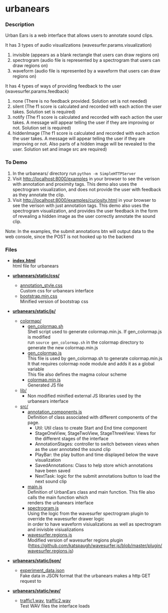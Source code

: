 # urbanears
### Description
Urban Ears is a web interface that allows users to annotate sound clips.

It has 3 types of audio visualizations (wavesurfer.params.visualization)
   1. invisible (appears as a blank rectangle that users can draw regions on)
   2. spectrogram (audio file is represented by a spectrogram that users can draw regions on)
   3. waveform (audio file is represented by a waveform that users can draw regions on)
   
It has 4 types of ways of providing feedback to the user (wavesurfer.params.feedback)
   1. none (There is no feedback provided. Solution set is not needed)
   2. silent (The f1 score is calculated and recorded with each action the user takes. Solution set is required)
   3. notify (The f1 score is calculated and recorded with each action the user takes. A message will appear telling the user if they are improving or not. Solution set is required)
   4. hiddenImage (The f1 score is calculated and recorded with each action the user takes. A message will appear telling the user if they are improving or not. Also parts of a hidden image will be revealed to the user. Solution set and image src are required)
   
### To Demo
1. In the urbanears/ directory run `python -m SimpleHTTPServer`
2. Visit <http://localhost:8000/examples> in your browser to see the verison with annotation and proximity tags. This demo also uses the spectrogram visualization, and does not provide the user with feedback as they annotate the clip.
3. Visit <http://localhost:8000/examples/curiosity.html> in your browser to see the verison with just annotation tags. This demo also uses the spectrogram visualization, and provides the user feedback in the form of revealing a hidden image as the user correctly annotate the sound clip.

Note: In the examples, the submit annotations btn will output data to the web console, since the POST is not hooked up to the backend

### Files
* [**index.html**](index.html)  
   html file for urbanears

* [**urbanears/static/css/**](static/css/)
   * [annotation_style.css](static/css/annotation_style.css)  
      Custom css for urbanears interface
   * [bootstrap.min.css](static/css/bootstrap.min.css)  
      Minified version of bootstrap css

* [**urbanears/static/js/**](static/js/)
   * [colormap/](static/js/colormap/)
      * [gen_colormap.sh](static/js/colormap/gen_colormap.sh)  
         Shell script used to generate colormap.min.js. If gen_colormap.js is modified  
         run `source gen_colormap.sh` in the colormap directory to generate the new colormap.min.js
      * [gen_colormap.js](static/js/colormap/gen_colormap.js)  
         This file is used by gen_colormap.sh to generate colormap.min.js  
         It that requires colormap node module and adds it as a global variable  
         This file also defines the magma colour scheme
      * [colormap.min.js](static/js/colormap/colormap.min.js)  
         Generated JS file
   * [lib/](static/js/lib/)
      * Non modified minified external JS libraries used by the  urbanears interface
   * [src/](static/js/src/)
      * [annotation_components.js](static/js/src/annotation_components.js)  
         Definition of class associated with different components of the page.  
         * Util: Util class to create Start and End time component
         * StageOneView, StageTwoView, StageThreeView: Views for the different stages of the interface
         * AnnotationStages: controller to switch between views when as the user annotated the sound clip
         * PlayBar: the play button and time displayed below the wave visualization
         * SavedAnnotations: Class to help store which annotations have been saved
         * NextTask: logic for the submit annotations button to load the next sound clip
      * [main.js](static/js/src/main.js)  
         Definition of UrbanEars class and main function. This file also calls the main function which  
         renders the urbanears interface
      * [spectrogram.js](static/js/src/spectrogram.js)  
         Using the logic from the wavesurfer spectrogram plugin to override the wavesurfer drawer logic  
         in order to have waveform visiualizations as well as spectrogram and inivisble visiualizations  
      * [wavesurfer.regions.js](static/js/src/wavesurfer.regions.js)  
         Modified version of wavesurfer regions plugin (https://github.com/katspaugh/wavesurfer.js/blob/master/plugin/wavesurfer.regions.js) 

* [**urbanears/static/json/**](static/json/)
   * [experiment_data.json](static/json/experiment_data.json)  
      Fake data in JSON format that the urbanears makes a http GET request to

* [**urbanears/static/wav/**](static/wav/)
   * [traffic1.wav](static/wav/traffic1.wav), [traffic2.wav](static/wav/traffic2.wav)  
      Test WAV files the interface loads
